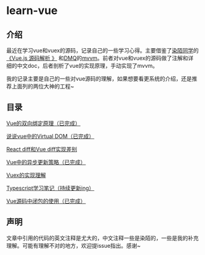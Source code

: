 # learn-vue

## 介绍

最近在学习vue和vuex的源码，记录自己的一些学习心得。主要借鉴了[染陌同学](https://github.com/answershuto)的[《Vue.js 源码解析 》](https://github.com/answershuto/learnVue) 和[DMQ](https://github.com/DMQ)的[mvvm](https://github.com/DMQ/mvvm)。前者对vue和vuex的源码做了注解和详细的中文doc，后者剖析了vue的实现原理，手动实现了mvvm。

我的记录主要是自己的一些对vue源码的理解，如果想要看更系统的介绍，还是推荐上面列的两位大神的工程~

## 目录

[Vue的双向绑定原理（已完成）](./docs/Vue的双向绑定原理.MarkDown)

[说说vue中的Virtual DOM（已完成）](./docs/说说vue中Virtual-DOM.MarkDown)

[React diff和Vue diff实现差别](./docs/React-diff和Vue-diff实现差异.MarkDown)

[Vue中的异步更新策略（已完成）](./docs/Vue中的异步更新策略.MarkDown)

[Vuex的实现理解](./docs/Vuex的实现理解.MarkDown)

[Typescript学习笔记（持续更新ing）](./docs/Typescript学习笔记.MarkDown)

[Vue源码中闭包的使用（已完成）](./docs/Vue源码中闭包的使用.MarkDown)

## 声明

文章中引用的代码的英文注释是尤大的，中文注释一些是染陌的，一些是我的补充理解。可能有理解不对的地方，欢迎提issue指出。感谢~
